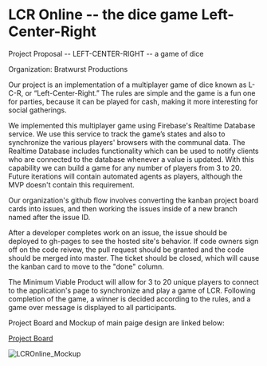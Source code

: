 # LCR Online -- the dice game Left-Center-Right

Project Proposal -- LEFT-CENTER-RIGHT -- a game of dice

Organization: Bratwurst Productions

Our project is an implementation of a multiplayer game of dice known as L-C-R, or “Left-Center-Right.” The rules are simple and the game is a fun one for parties, because it can be played for cash, making it more interesting for social gatherings.

We implemented this multiplayer game using Firebase's Realtime Database service. We use this service to track the game’s states and also to synchronize the various players' browsers with the communal data. The Realtime Database includes functionality which can be used to notify clients who are connected to the database whenever a value is updated. With this capability we can build a game for any number of players from 3 to 20. Future iterations will contain automated agents as players, although the MVP doesn't contain this requirement.

Our organization's github flow involves converting the kanban project board cards into issues, and then working the issues inside of a new branch named after the issue ID.

After a developer completes work on an issue, the issue should be deployed to gh-pages to see the hosted site's behavior. If code owners sign off on the code reivew, the pull request should be granted and the code should be merged into master. The ticket should be closed, which will cause the kanban card to move to the "done" column.

The Minimum Viable Product will allow for 3 to 20 unique players to connect to the application's page to synchronize and play a game of LCR. Following completion of the game, a winner is decided according to the rules, and a game over message is displayed to all participants.

Project Board and Mockup of main paige design are linked below:

[Project Board](https://github.com/bratwurst-productions/LCR-Game/projects/1)


![LCROnline_Mockup](https://user-images.githubusercontent.com/46508146/56332224-1db49880-6155-11e9-9797-3b8e2d210599.png)
